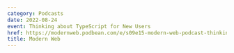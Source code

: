 ```yaml
---
category: Podcasts
date: 2022-08-24
event: Thinking about TypeScript for New Users
href: https://modernweb.podbean.com/e/s09e15-modern-web-podcast-thinking-about-typescript-with-josh-goldberg
title: Modern Web
---
```

